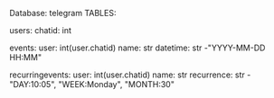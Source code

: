 Database: telegram
TABLES:

users:
    chatid: int

events:
    user: int(user.chatid)
    name: str
    datetime: str
        -"YYYY-MM-DD HH:MM"

recurringevents:
    user: int(user.chatid)
    name: str
    recurrence: str
        -"DAY:10:05", "WEEK:Monday", "MONTH:30"
    
    

